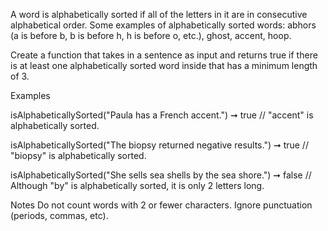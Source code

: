 A word is alphabetically sorted if all of the letters in it are in consecutive alphabetical order. Some examples of alphabetically sorted words: abhors (a is before b, b is before h, h is before o, etc.), ghost, accent, hoop.

Create a function that takes in a sentence as input and returns true if there is at least one alphabetically sorted word inside that has a minimum length of 3.

Examples

isAlphabeticallySorted("Paula has a French accent.") ➞ true
// "accent" is alphabetically sorted.

isAlphabeticallySorted("The biopsy returned negative results.") ➞ true
// "biopsy" is alphabetically sorted.

isAlphabeticallySorted("She sells sea shells by the sea shore.") ➞ false
// Although "by" is alphabetically sorted, it is only 2 letters long.

Notes
Do not count words with 2 or fewer characters.
Ignore punctuation (periods, commas, etc).